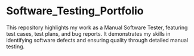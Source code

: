 # Software_Testing_Portfolio
This repository highlights my work as a Manual Software Tester, featuring test cases, test plans, and bug reports. It demonstrates my skills in identifying software defects and ensuring quality through detailed manual testing.
